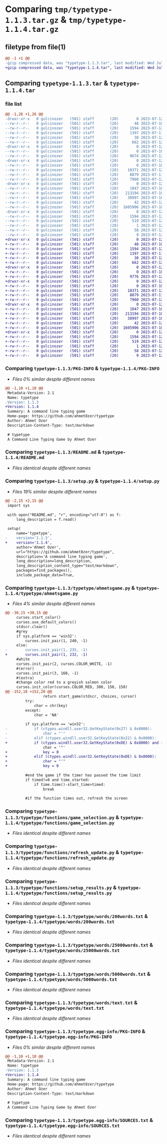 # Comparing `tmp/typetype-1.1.3.tar.gz` & `tmp/typetype-1.1.4.tar.gz`

## filetype from file(1)

```diff
@@ -1 +1 @@
-gzip compressed data, was "typetype-1.1.3.tar", last modified: Wed Jul 12 00:54:59 2023, max compression
+gzip compressed data, was "typetype-1.1.4.tar", last modified: Wed Jul 12 01:37:53 2023, max compression
```

## Comparing `typetype-1.1.3.tar` & `typetype-1.1.4.tar`

### file list

```diff
@@ -1,26 +1,26 @@
-drwxr-xr-x   0 gulcinozer   (501) staff       (20)        0 2023-07-12 00:54:59.851486 typetype-1.1.3/
--rw-r--r--   0 gulcinozer   (501) staff       (20)       48 2023-07-10 22:56:41.000000 typetype-1.1.3/MANIFEST.in
--rw-r--r--   0 gulcinozer   (501) staff       (20)     1594 2023-07-12 00:54:59.851365 typetype-1.1.3/PKG-INFO
--rw-r--r--   0 gulcinozer   (501) staff       (20)     1397 2023-07-11 23:50:53.000000 typetype-1.1.3/README.md
--rw-r--r--   0 gulcinozer   (501) staff       (20)       38 2023-07-12 00:54:59.851526 typetype-1.1.3/setup.cfg
--rw-r--r--   0 gulcinozer   (501) staff       (20)      662 2023-07-12 00:53:29.000000 typetype-1.1.3/setup.py
-drwxr-xr-x   0 gulcinozer   (501) staff       (20)        0 2023-07-12 00:54:59.846190 typetype-1.1.3/typetype/
--rw-r--r--   0 gulcinozer   (501) staff       (20)        0 2023-07-10 22:56:30.000000 typetype-1.1.3/typetype/__init__.py
--rw-r--r--   0 gulcinozer   (501) staff       (20)     9674 2023-07-12 00:52:30.000000 typetype-1.1.3/typetype/ahmetsgame.py
-drwxr-xr-x   0 gulcinozer   (501) staff       (20)        0 2023-07-12 00:54:59.847558 typetype-1.1.3/typetype/functions/
--rw-r--r--   0 gulcinozer   (501) staff       (20)        0 2023-07-10 05:56:46.000000 typetype-1.1.3/typetype/functions/__init__.py
--rw-r--r--   0 gulcinozer   (501) staff       (20)    10371 2023-07-12 00:18:12.000000 typetype-1.1.3/typetype/functions/game_selection.py
--rw-r--r--   0 gulcinozer   (501) staff       (20)     8879 2023-07-11 18:44:03.000000 typetype-1.1.3/typetype/functions/refresh_update.py
--rw-r--r--   0 gulcinozer   (501) staff       (20)     7960 2023-07-12 00:29:14.000000 typetype-1.1.3/typetype/functions/setup_results.py
-drwxr-xr-x   0 gulcinozer   (501) staff       (20)        0 2023-07-12 00:54:59.849130 typetype-1.1.3/typetype/words/
--rw-r--r--   0 gulcinozer   (501) staff       (20)     1047 2023-07-10 04:56:06.000000 typetype-1.1.3/typetype/words/200words.txt
--rw-r--r--   0 gulcinozer   (501) staff       (20)   213194 2023-07-10 04:56:06.000000 typetype-1.1.3/typetype/words/25000words.txt
--rw-r--r--   0 gulcinozer   (501) staff       (20)    38997 2023-07-10 04:56:06.000000 typetype-1.1.3/typetype/words/5000words.txt
--rw-r--r--   0 gulcinozer   (501) staff       (20)       42 2023-07-12 00:02:56.000000 typetype-1.1.3/typetype/words/highscores.txt
--rw-r--r--   0 gulcinozer   (501) staff       (20)  1605906 2023-07-10 04:56:06.000000 typetype-1.1.3/typetype/words/text.txt
-drwxr-xr-x   0 gulcinozer   (501) staff       (20)        0 2023-07-12 00:54:59.846874 typetype-1.1.3/typetype.egg-info/
--rw-r--r--   0 gulcinozer   (501) staff       (20)     1594 2023-07-12 00:54:59.000000 typetype-1.1.3/typetype.egg-info/PKG-INFO
--rw-r--r--   0 gulcinozer   (501) staff       (20)      519 2023-07-12 00:54:59.000000 typetype-1.1.3/typetype.egg-info/SOURCES.txt
--rw-r--r--   0 gulcinozer   (501) staff       (20)        1 2023-07-12 00:54:59.000000 typetype-1.1.3/typetype.egg-info/dependency_links.txt
--rw-r--r--   0 gulcinozer   (501) staff       (20)       58 2023-07-12 00:54:59.000000 typetype-1.1.3/typetype.egg-info/entry_points.txt
--rw-r--r--   0 gulcinozer   (501) staff       (20)        9 2023-07-12 00:54:59.000000 typetype-1.1.3/typetype.egg-info/top_level.txt
+drwxr-xr-x   0 gulcinozer   (501) staff       (20)        0 2023-07-12 01:37:53.485977 typetype-1.1.4/
+-rw-r--r--   0 gulcinozer   (501) staff       (20)       48 2023-07-10 22:56:41.000000 typetype-1.1.4/MANIFEST.in
+-rw-r--r--   0 gulcinozer   (501) staff       (20)     1594 2023-07-12 01:37:53.485838 typetype-1.1.4/PKG-INFO
+-rw-r--r--   0 gulcinozer   (501) staff       (20)     1397 2023-07-11 23:50:53.000000 typetype-1.1.4/README.md
+-rw-r--r--   0 gulcinozer   (501) staff       (20)       38 2023-07-12 01:37:53.486026 typetype-1.1.4/setup.cfg
+-rw-r--r--   0 gulcinozer   (501) staff       (20)      662 2023-07-12 01:29:41.000000 typetype-1.1.4/setup.py
+drwxr-xr-x   0 gulcinozer   (501) staff       (20)        0 2023-07-12 01:37:53.480052 typetype-1.1.4/typetype/
+-rw-r--r--   0 gulcinozer   (501) staff       (20)        0 2023-07-10 22:56:30.000000 typetype-1.1.4/typetype/__init__.py
+-rw-r--r--   0 gulcinozer   (501) staff       (20)     9776 2023-07-12 01:36:13.000000 typetype-1.1.4/typetype/ahmetsgame.py
+drwxr-xr-x   0 gulcinozer   (501) staff       (20)        0 2023-07-12 01:37:53.481549 typetype-1.1.4/typetype/functions/
+-rw-r--r--   0 gulcinozer   (501) staff       (20)        0 2023-07-10 05:56:46.000000 typetype-1.1.4/typetype/functions/__init__.py
+-rw-r--r--   0 gulcinozer   (501) staff       (20)    10371 2023-07-12 01:36:32.000000 typetype-1.1.4/typetype/functions/game_selection.py
+-rw-r--r--   0 gulcinozer   (501) staff       (20)     8879 2023-07-11 18:44:03.000000 typetype-1.1.4/typetype/functions/refresh_update.py
+-rw-r--r--   0 gulcinozer   (501) staff       (20)     7960 2023-07-12 00:29:14.000000 typetype-1.1.4/typetype/functions/setup_results.py
+drwxr-xr-x   0 gulcinozer   (501) staff       (20)        0 2023-07-12 01:37:53.483401 typetype-1.1.4/typetype/words/
+-rw-r--r--   0 gulcinozer   (501) staff       (20)     1047 2023-07-10 04:56:06.000000 typetype-1.1.4/typetype/words/200words.txt
+-rw-r--r--   0 gulcinozer   (501) staff       (20)   213194 2023-07-10 04:56:06.000000 typetype-1.1.4/typetype/words/25000words.txt
+-rw-r--r--   0 gulcinozer   (501) staff       (20)    38997 2023-07-10 04:56:06.000000 typetype-1.1.4/typetype/words/5000words.txt
+-rw-r--r--   0 gulcinozer   (501) staff       (20)       42 2023-07-12 01:36:37.000000 typetype-1.1.4/typetype/words/highscores.txt
+-rw-r--r--   0 gulcinozer   (501) staff       (20)  1605906 2023-07-10 04:56:06.000000 typetype-1.1.4/typetype/words/text.txt
+drwxr-xr-x   0 gulcinozer   (501) staff       (20)        0 2023-07-12 01:37:53.480720 typetype-1.1.4/typetype.egg-info/
+-rw-r--r--   0 gulcinozer   (501) staff       (20)     1594 2023-07-12 01:37:53.000000 typetype-1.1.4/typetype.egg-info/PKG-INFO
+-rw-r--r--   0 gulcinozer   (501) staff       (20)      519 2023-07-12 01:37:53.000000 typetype-1.1.4/typetype.egg-info/SOURCES.txt
+-rw-r--r--   0 gulcinozer   (501) staff       (20)        1 2023-07-12 01:37:53.000000 typetype-1.1.4/typetype.egg-info/dependency_links.txt
+-rw-r--r--   0 gulcinozer   (501) staff       (20)       58 2023-07-12 01:37:53.000000 typetype-1.1.4/typetype.egg-info/entry_points.txt
+-rw-r--r--   0 gulcinozer   (501) staff       (20)        9 2023-07-12 01:37:53.000000 typetype-1.1.4/typetype.egg-info/top_level.txt
```

### Comparing `typetype-1.1.3/PKG-INFO` & `typetype-1.1.4/PKG-INFO`

 * *Files 0% similar despite different names*

```diff
@@ -1,10 +1,10 @@
 Metadata-Version: 2.1
 Name: typetype
-Version: 1.1.3
+Version: 1.1.4
 Summary: A command line typing game
 Home-page: https://github.com/ahmet8zer/typetype
 Author: Ahmet Ozer
 Description-Content-Type: text/markdown
 
 # typetype
 A Command Line Typing Game by Ahmet Ozer
```

### Comparing `typetype-1.1.3/README.md` & `typetype-1.1.4/README.md`

 * *Files identical despite different names*

### Comparing `typetype-1.1.3/setup.py` & `typetype-1.1.4/setup.py`

 * *Files 19% similar despite different names*

```diff
@@ -2,15 +2,15 @@
 import sys
 
 with open("README.md", "r", encoding="utf-8") as f:
     long_description = f.read()
 
 setup(
     name='typetype',
-    version='1.1.3',
+    version='1.1.4',
     author='Ahmet Ozer',
     url="https://github.com/ahmet8zer/typetype",
     description='A command line typing game',
     long_description=long_description,
     long_description_content_type="text/markdown",
     packages=find_packages(),
     include_package_data=True,
```

### Comparing `typetype-1.1.3/typetype/ahmetsgame.py` & `typetype-1.1.4/typetype/ahmetsgame.py`

 * *Files 4% similar despite different names*

```diff
@@ -30,15 +30,15 @@
     curses.start_color()
     curses.use_default_colors()
     stdscr.clear()
     #grey
     if sys.platform == 'win32':
         curses.init_pair(1, 240, -1)
     else:
-        curses.init_pair(1, 235, -1)
+        curses.init_pair(1, 232, -1)
     #white
     curses.init_pair(2, curses.COLOR_WHITE, -1)
     #(error)
     curses.init_pair(3, 160, -1)
     #(extra)
     #change color red to a greyish salmon color
     curses.init_color(curses.COLOR_RED, 300, 150, 150)
@@ -152,18 +152,20 @@
                 return start_game(stdscr, choices, cursor)
         try:
             char = chr(key)
         except:
             char = 'NA'
             
         if sys.platform == 'win32':
-            if (ctypes.windll.user32.GetKeyState(0x27) & 0x8000):
-                char = "'"
-            elif (ctypes.windll.user32.GetKeyState(0x22) & 0x8000):
+            if (ctypes.windll.user32.GetKeyState(0xDE) & 0x8000) and (ctypes.windll.user32.GetKeyState(0x10) & 0x8000):
                 char = '"'
+                key = 0
+            elif (ctypes.windll.user32.GetKeyState(0xDE) & 0x8000):
+                char = "'"
+                key = 0
         
         #end the game if the timer has passed the time limit
         if timed!=0 and time_started:
             if time.time()-start_time>timed:
                 break
         
         #if the function times out, refresh the screen
```

### Comparing `typetype-1.1.3/typetype/functions/game_selection.py` & `typetype-1.1.4/typetype/functions/game_selection.py`

 * *Files identical despite different names*

### Comparing `typetype-1.1.3/typetype/functions/refresh_update.py` & `typetype-1.1.4/typetype/functions/refresh_update.py`

 * *Files identical despite different names*

### Comparing `typetype-1.1.3/typetype/functions/setup_results.py` & `typetype-1.1.4/typetype/functions/setup_results.py`

 * *Files identical despite different names*

### Comparing `typetype-1.1.3/typetype/words/200words.txt` & `typetype-1.1.4/typetype/words/200words.txt`

 * *Files identical despite different names*

### Comparing `typetype-1.1.3/typetype/words/25000words.txt` & `typetype-1.1.4/typetype/words/25000words.txt`

 * *Files identical despite different names*

### Comparing `typetype-1.1.3/typetype/words/5000words.txt` & `typetype-1.1.4/typetype/words/5000words.txt`

 * *Files identical despite different names*

### Comparing `typetype-1.1.3/typetype/words/text.txt` & `typetype-1.1.4/typetype/words/text.txt`

 * *Files identical despite different names*

### Comparing `typetype-1.1.3/typetype.egg-info/PKG-INFO` & `typetype-1.1.4/typetype.egg-info/PKG-INFO`

 * *Files 0% similar despite different names*

```diff
@@ -1,10 +1,10 @@
 Metadata-Version: 2.1
 Name: typetype
-Version: 1.1.3
+Version: 1.1.4
 Summary: A command line typing game
 Home-page: https://github.com/ahmet8zer/typetype
 Author: Ahmet Ozer
 Description-Content-Type: text/markdown
 
 # typetype
 A Command Line Typing Game by Ahmet Ozer
```

### Comparing `typetype-1.1.3/typetype.egg-info/SOURCES.txt` & `typetype-1.1.4/typetype.egg-info/SOURCES.txt`

 * *Files identical despite different names*


